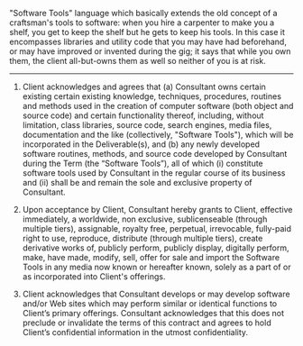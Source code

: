 "Software Tools" language which basically extends the old concept of a
craftsman's tools to software: when you hire a carpenter to make you a
shelf, you get to keep the shelf but he gets to keep his tools. In
this case it encompasses libraries and utility code that you may have
had beforehand, or may have improved or invented during the gig; it
says that while you own them, the client all-but-owns them as well so
neither of you is at risk.

---

1. Client acknowledges and agrees that (a) Consultant owns certain
existing certain existing knowledge, techniques, procedures, routines
and methods used in the creation of computer software (both object and
source code) and certain functionality thereof, including, without
limitation, class libraries, source code, search engines, media files,
documentation and the like (collectively, "Software Tools"), which
will be incorporated in the Deliverable(s), and (b) any newly
developed software routines, methods, and source code developed by
Consultant during the Term (the “Software Tools”), all of which (i)
constitute software tools used by Consultant in the regular course of
its business and (ii) shall be and remain the sole and exclusive
property of Consultant.

2. Upon acceptance by Client, Consultant hereby grants to Client,
effective immediately, a worldwide, non exclusive, sublicenseable
(through multiple tiers), assignable, royalty free, perpetual,
irrevocable, fully-paid right to use, reproduce, distribute (through
multiple tiers), create derivative works of, publicly perform,
publicly display, digitally perform, make, have made, modify, sell,
offer for sale and import the Software Tools in any media now known or
hereafter known, solely as a part of or as incorporated into Client's
offerings.

3. Client acknowledges that Consultant develops or may develop
software and/or Web sites which may perform similar or identical
functions to Client’s primary offerings. Consultant acknowledges that
this does not preclude or invalidate the terms of this contract and
agrees to hold Client’s confidential information in the utmost
confidentiality.
